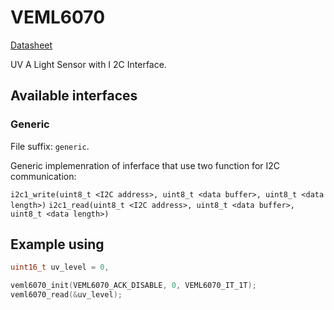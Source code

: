 # VEML6070

[Datasheet](https://datasheet.octopart.com/VEML6070-Vishay-datasheet-78835461.pdf)

UV A Light Sensor with I 2C Interface.

## Available interfaces

### Generic

File suffix: `generic`.

Generic implemenration of inferface that use two function for I2C communication:

`i2c1_write(uint8_t <I2C address>, uint8_t <data buffer>, uint8_t <data length>)`
`i2c1_read(uint8_t <I2C address>, uint8_t <data buffer>, uint8_t <data length>)`

## Example using

```c
uint16_t uv_level = 0,

veml6070_init(VEML6070_ACK_DISABLE, 0, VEML6070_IT_1T);
veml6070_read(&uv_level);
```
